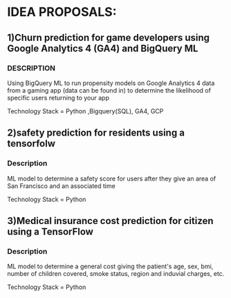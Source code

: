 # IDEA PROPOSALS:


## 1)Churn prediction for game developers using Google Analytics 4 (GA4) and BigQuery ML


### DESCRIPTION 

Using BigQuery ML to run propensity models on Google Analytics 4 data from a gaming app (data can be found in) to determine the likelihood of specific users returning to your app

Technology Stack = Python ,Bigquery(SQL), GA4, GCP


## 2)safety prediction for residents using a tensorfolw

### Description

ML model to determine a safety score for users after they give an area of San Francisco and an associated time

Technology Stack = Python



## 3)Medical insurance cost prediction for citizen using a TensorFlow 

### Description

ML model to determine a general cost giving the patient's age, sex, bmi, number of children covered, smoke status, region and induvial charges, etc.

Technology Stack = Python 
